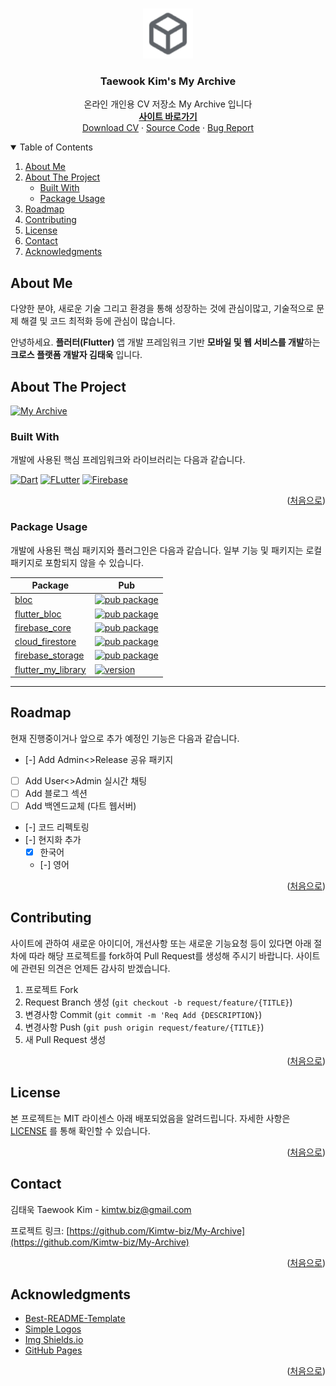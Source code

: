 <a name="readme-top"></a>



<!-- PROJECT LOGO -->
<br />
<div align="center">
  <a href="https://github.com/Kimtw-biz/My-Archive">
    <img src="web/favicon-96x96.png" alt="Logo" width="80" height="80">
  </a>

  <h3 align="center">Taewook Kim's My Archive</h3>

  <p align="center">
    온라인 개인용 CV 저장소 My Archive 입니다
    <br />
    <a href="https://myarchive-75f55.firebaseapp.com/"><strong>사이트 바로가기</strong></a>
    <br />
    <a href="https://firebasestorage.googleapis.com/v0/b/myarchive-75f55.appspot.com/o/cvs%2F20240619_%E1%84%91%E1%85%B3%E1%86%AF%E1%84%85%E1%85%A5%E1%84%90%E1%85%A5_%E1%84%80%E1%85%A2%E1%84%87%E1%85%A1%E1%86%AF%E1%84%8C%E1%85%A1_%E1%84%80%E1%85%B5%E1%86%B7%E1%84%90%E1%85%A2%E1%84%8B%E1%85%AE%E1%86%A8_%E1%84%91%E1%85%A9%E1%84%90%E1%85%B3%E1%84%91%E1%85%A9%E1%86%AF%E1%84%85%E1%85%B5%E1%84%8B%E1%85%A9.pdf?alt=media&token=9c9f225f-f47d-4e71-95c6-ce55aff1c896">Download CV</a>
    ·
    <a href="https://github.com/Kimtw-biz/My-Archive">Source Code</a>
    ·
    <a href="https://github.com/Kimtw-biz/My-Archive/issues">Bug Report</a>
  </p>
</div>



<!-- TABLE OF CONTENTS -->
<details open>
  <summary>Table of Contents</summary>
  <ol>
    <li><a href="#about-me">About Me</a></li>
    <li>
      <a href="#about-the-project">About The Project</a>
      <ul>
        <li><a href="#built-with">Built With</a></li>
        <li><a href="#package-usage">Package Usage</a></li>
      </ul>
    </li>
    <li><a href="#roadmap">Roadmap</a></li>
    <li><a href="#contributing">Contributing</a></li>
    <li><a href="#license">License</a></li>
    <li><a href="#contact">Contact</a></li>
    <li><a href="#acknowledgments">Acknowledgments</a></li>
  </ol>
</details>



<!-- About Me -->
## About Me

다양한 분야, 새로운 기술 그리고 환경을 통해 성장하는 것에 관심이많고, 기술적으로 문제 해결 및 코드 최적화 등에 관심이 많습니다.

안녕하세요. **플러터(Flutter)** 앱 개발 프레임워크 기반 **모바일 및 웹 서비스를 개발**하는 **크로스 플랫폼 개발자 김태욱** 입니다.



<!-- ABOUT THE PROJECT -->
## About The Project

[![My Archive][screenshot]][screenshot-url]



### Built With

개발에 사용된 핵심 프레임워크와 라이브러리는 다음과 같습니다.

[![Dart][Dart.dev]][Dart-url]
[![FLutter][Flutter.dev]][Flutter-url]
[![Firebase][Firebase.com]][Firebase-url]


<p align="right">(<a href="#readme-top">처음으로</a>)</p>



<!-- Package Usage -->
### Package Usage

개발에 사용된 핵심 패키지와 플러그인은 다음과 같습니다.
일부 기능 및 패키지는 로컬 패키지로 포함되지 않을 수 있습니다.

| Package                                                                                    | Pub                                                                                                            |
| ------------------------------------------------------------------------------------------ | -------------------------------------------------------------------------------------------------------------- |
| [bloc](https://github.com/felangel/bloc/tree/master/packages/bloc)                         | [![pub package](https://img.shields.io/pub/v/bloc.svg)](https://pub.dev/packages/bloc)                         |
| [flutter_bloc](https://github.com/felangel/bloc/tree/master/packages/flutter_bloc)         | [![pub package](https://img.shields.io/pub/v/flutter_bloc.svg)](https://pub.dev/packages/flutter_bloc)         |
| [firebase_core](https://github.com/firebase/flutterfire/tree/master/packages/firebase_core/firebase_core)         | [![pub package](https://img.shields.io/pub/v/firebase_core.svg)](https://pub.dev/packages/firebase_core)         |
| [cloud_firestore](https://github.com/firebase/flutterfire/tree/master/packages/cloud_firestore/cloud_firestore)       | [![pub package](https://img.shields.io/pub/v/cloud_firestore.svg)](https://pub.dev/packages/cloud_firestore)       |
| [firebase_storage](https://github.com/firebase/flutterfire/tree/master/packages/firebase_storage/firebase_storage)           | [![pub package](https://img.shields.io/pub/v/firebase_storage.svg)](https://pub.dev/packages/firebase_storage)           |
| [flutter_my_library](https://github.com/Kimtw-biz/My-Library/tree/main)                         | [![version](https://img.shields.io/badge/version-1.0.0-blue)](https://github.com/Kimtw-biz/My-Library)                         |
---



<!-- ROADMAP -->
## Roadmap

현재 진행중이거나 앞으로 추가 예정인 기능은 다음과 같습니다.

- [-] Add Admin<>Release 공유 패키지
- [ ] Add User<>Admin 실시간 채팅
- [ ] Add 블로그 섹션
- [ ] Add 백엔드교체 (다트 웹서버)
- [-] 코드 리펙토링
- [-] 현지화 추가
    - [x] 한국어
    - [-] 영어

<!-- See the [open issues](https://github.com/othneildrew/Best-README-Template/issues) for a full list of proposed features (and known issues). -->

<p align="right">(<a href="#readme-top">처음으로</a>)</p>



<!-- CONTRIBUTING -->
## Contributing

사이트에 관하여 새로운 아이디어, 개선사항 또는 새로운 기능요청 등이 있다면 아래 절차에 따라 해당 프로젝트를 fork하여 Pull Request를 생성해 주시기 바랍니다.
사이트에 관련된 의견은 언제든 감사히 받겠습니다.

1. 프로젝트 Fork
2. Request Branch 생성 (`git checkout -b request/feature/{TITLE}`)
3. 변경사항 Commit (`git commit -m 'Req Add {DESCRIPTION}`)
4. 변경사항 Push (`git push origin request/feature/{TITLE}`)
5. 새 Pull Request 생성

<p align="right">(<a href="#readme-top">처음으로</a>)</p>



<!-- LICENSE -->
## License

본 프로젝트는 MIT 라이센스 아래 배포되었음을 알려드립니다. 자세한 사항은 [LICENSE](https://github.com/Kimtw-biz/My-Archive/blob/main/LICENSE) 를 통해 확인할 수 있습니다.

<p align="right">(<a href="#readme-top">처음으로</a>)</p>



<!-- CONTACT -->
## Contact

김태욱 Taewook Kim - kimtw.biz@gmail.com

프로젝트 링크: [https://github.com/Kimtw-biz/My-Archive](https://github.com/Kimtw-biz/My-Archive)

<p align="right">(<a href="#readme-top">처음으로</a>)</p>



<!-- ACKNOWLEDGMENTS -->
## Acknowledgments

* [Best-README-Template](https://github.com/othneildrew/Best-README-Template/tree/master)
* [Simple Logos](https://simpleicons.org)
* [Img Shields.io](https://shields.io)
* [GitHub Pages](https://pages.github.com)

<p align="right">(<a href="#readme-top">처음으로</a>)</p>



<!-- MARKDOWN LINKS & IMAGES -->
<!-- https://www.markdownguide.org/basic-syntax/#reference-style-links -->
[screenshot]: https://firebasestorage.googleapis.com/v0/b/myarchive-75f55.appspot.com/o/images%2Fscreenshots%2FScreenshot%202024-06-21%20at%2011.50.05%E2%80%AFAM.png?alt=media&token=d54aa3dd-65b3-4005-abe3-f6663119d02c
[screenshot-url]: https://firebasestorage.googleapis.com/v0/b/myarchive-75f55.appspot.com/o/images%2Fscreenshots%2FScreenshot%202024-06-21%20at%2011.50.05%E2%80%AFAM.png?alt=media&token=d54aa3dd-65b3-4005-abe3-f6663119d02c

[stars-shield]: https://img.shields.io/github/stars/othneildrew/Best-README-Template.svg?style=for-the-badge
[stars-url]: https://github.com/Kimtw-biz/My-Archive/stargazers
[issues-shield]: https://img.shields.io/github/issues/othneildrew/Best-README-Template.svg?style=for-the-badge
[issues-url]: https://github.com/Kimtw-biz/My-Archive/issues
[license-shield]: https://img.shields.io/github/license/othneildrew/Best-README-Template.svg?style=for-the-badge
[license-url]: https://github.com/Kimtw-biz/My-Archive/LICENSE.txt
[linkedin-shield]: https://img.shields.io/badge/-LinkedIn-black.svg?style=for-the-badge&logo=linkedin&colorB=555

[Dart.dev]: https://img.shields.io/badge/dart-%230175C2.svg?style=for-the-badge&logo=dart&logoColor=white
[Dart-url]: https://dart.dev/
[Flutter.dev]: https://img.shields.io/badge/Flutter-%2302569B.svg?style=for-the-badge&logo=Flutter&logoColor=white
[Flutter-url]: https://flutter.dev/
[Firebase.com]: https://img.shields.io/badge/firebase-%23039BE5.svg?style=for-the-badge&logo=firebase
[Firebase-url]: https://firebase.google.com/